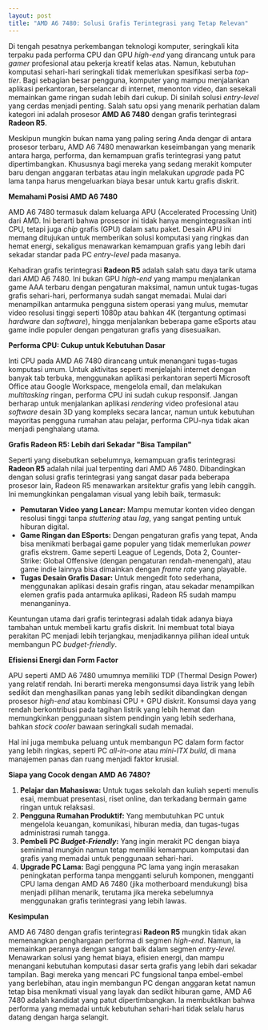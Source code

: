 ```yaml
---
layout: post
title: "AMD A6 7480: Solusi Grafis Terintegrasi yang Tetap Relevan"
---
```


Di tengah pesatnya perkembangan teknologi komputer, seringkali kita terpaku pada performa CPU dan GPU *high-end* yang dirancang untuk para *gamer* profesional atau pekerja kreatif kelas atas. Namun, kebutuhan komputasi sehari-hari seringkali tidak memerlukan spesifikasi serba *top-tier*. Bagi sebagian besar pengguna, komputer yang mampu menjalankan aplikasi perkantoran, berselancar di internet, menonton video, dan sesekali memainkan game ringan sudah lebih dari cukup. Di sinilah solusi *entry-level* yang cerdas menjadi penting. Salah satu opsi yang menarik perhatian dalam kategori ini adalah prosesor **AMD A6 7480** dengan grafis terintegrasi **Radeon R5**.

Meskipun mungkin bukan nama yang paling sering Anda dengar di antara prosesor terbaru, AMD A6 7480 menawarkan keseimbangan yang menarik antara harga, performa, dan kemampuan grafis terintegrasi yang patut dipertimbangkan. Khususnya bagi mereka yang sedang merakit komputer baru dengan anggaran terbatas atau ingin melakukan *upgrade* pada PC lama tanpa harus mengeluarkan biaya besar untuk kartu grafis diskrit.

**Memahami Posisi AMD A6 7480**

AMD A6 7480 termasuk dalam keluarga APU (Accelerated Processing Unit) dari AMD. Ini berarti bahwa prosesor ini tidak hanya mengintegrasikan inti CPU, tetapi juga *chip* grafis (GPU) dalam satu paket. Desain APU ini memang ditujukan untuk memberikan solusi komputasi yang ringkas dan hemat energi, sekaligus menawarkan kemampuan grafis yang lebih dari sekadar standar pada PC *entry-level* pada masanya.

Kehadiran grafis terintegrasi **Radeon R5** adalah salah satu daya tarik utama dari AMD A6 7480. Ini bukan GPU *high-end* yang mampu menjalankan game AAA terbaru dengan pengaturan maksimal, namun untuk tugas-tugas grafis sehari-hari, performanya sudah sangat memadai. Mulai dari menampilkan antarmuka pengguna sistem operasi yang mulus, memutar video resolusi tinggi seperti 1080p atau bahkan 4K (tergantung optimasi *hardware* dan *software*), hingga menjalankan beberapa game eSports atau game indie populer dengan pengaturan grafis yang disesuaikan.

**Performa CPU: Cukup untuk Kebutuhan Dasar**

Inti CPU pada AMD A6 7480 dirancang untuk menangani tugas-tugas komputasi umum. Untuk aktivitas seperti menjelajahi internet dengan banyak tab terbuka, menggunakan aplikasi perkantoran seperti Microsoft Office atau Google Workspace, mengelola email, dan melakukan *multitasking* ringan, performa CPU ini sudah cukup responsif. Jangan berharap untuk menjalankan aplikasi *rendering* video profesional atau *software* desain 3D yang kompleks secara lancar, namun untuk kebutuhan mayoritas pengguna rumahan atau pelajar, performa CPU-nya tidak akan menjadi penghalang utama.

**Grafis Radeon R5: Lebih dari Sekadar "Bisa Tampilan"**

Seperti yang disebutkan sebelumnya, kemampuan grafis terintegrasi **Radeon R5** adalah nilai jual terpenting dari AMD A6 7480. Dibandingkan dengan solusi grafis terintegrasi yang sangat dasar pada beberapa prosesor lain, Radeon R5 menawarkan arsitektur grafis yang lebih canggih. Ini memungkinkan pengalaman visual yang lebih baik, termasuk:

*   **Pemutaran Video yang Lancar:** Mampu memutar konten video dengan resolusi tinggi tanpa *stuttering* atau *lag*, yang sangat penting untuk hiburan digital.
*   **Game Ringan dan ESports:** Dengan pengaturan grafis yang tepat, Anda bisa menikmati berbagai game populer yang tidak memerlukan *power* grafis ekstrem. Game seperti League of Legends, Dota 2, Counter-Strike: Global Offensive (dengan pengaturan rendah-menengah), atau game indie lainnya bisa dimainkan dengan *frame rate* yang playable.
*   **Tugas Desain Grafis Dasar:** Untuk mengedit foto sederhana, menggunakan aplikasi desain grafis ringan, atau sekadar menampilkan elemen grafis pada antarmuka aplikasi, Radeon R5 sudah mampu menanganinya.

Keuntungan utama dari grafis terintegrasi adalah tidak adanya biaya tambahan untuk membeli kartu grafis diskrit. Ini membuat total biaya perakitan PC menjadi lebih terjangkau, menjadikannya pilihan ideal untuk membangun PC *budget-friendly*.

**Efisiensi Energi dan Form Factor**

APU seperti AMD A6 7480 umumnya memiliki TDP (Thermal Design Power) yang relatif rendah. Ini berarti mereka mengonsumsi daya listrik yang lebih sedikit dan menghasilkan panas yang lebih sedikit dibandingkan dengan prosesor *high-end* atau kombinasi CPU + GPU diskrit. Konsumsi daya yang rendah berkontribusi pada tagihan listrik yang lebih hemat dan memungkinkan penggunaan sistem pendingin yang lebih sederhana, bahkan *stock cooler* bawaan seringkali sudah memadai.

Hal ini juga membuka peluang untuk membangun PC dalam form factor yang lebih ringkas, seperti PC *all-in-one* atau *mini-ITX build*, di mana manajemen panas dan ruang menjadi faktor krusial.

**Siapa yang Cocok dengan AMD A6 7480?**

1.  **Pelajar dan Mahasiswa:** Untuk tugas sekolah dan kuliah seperti menulis esai, membuat presentasi, riset online, dan terkadang bermain game ringan untuk relaksasi.
2.  **Pengguna Rumahan Produktif:** Yang membutuhkan PC untuk mengelola keuangan, komunikasi, hiburan media, dan tugas-tugas administrasi rumah tangga.
3.  **Pembeli PC *Budget-Friendly*:** Yang ingin merakit PC dengan biaya seminimal mungkin namun tetap memiliki kemampuan komputasi dan grafis yang memadai untuk penggunaan sehari-hari.
4.  **Upgrade PC Lama:** Bagi pengguna PC lama yang ingin merasakan peningkatan performa tanpa mengganti seluruh komponen, mengganti CPU lama dengan AMD A6 7480 (jika motherboard mendukung) bisa menjadi pilihan menarik, terutama jika mereka sebelumnya menggunakan grafis terintegrasi yang lebih lawas.

**Kesimpulan**

AMD A6 7480 dengan grafis terintegrasi **Radeon R5** mungkin tidak akan memenangkan penghargaan performa di segmen *high-end*. Namun, ia memainkan perannya dengan sangat baik dalam segmen *entry-level*. Menawarkan solusi yang hemat biaya, efisien energi, dan mampu menangani kebutuhan komputasi dasar serta grafis yang lebih dari sekadar tampilan. Bagi mereka yang mencari PC fungsional tanpa embel-embel yang berlebihan, atau ingin membangun PC dengan anggaran ketat namun tetap bisa menikmati visual yang layak dan sedikit hiburan game, AMD A6 7480 adalah kandidat yang patut dipertimbangkan. Ia membuktikan bahwa performa yang memadai untuk kebutuhan sehari-hari tidak selalu harus datang dengan harga selangit.
